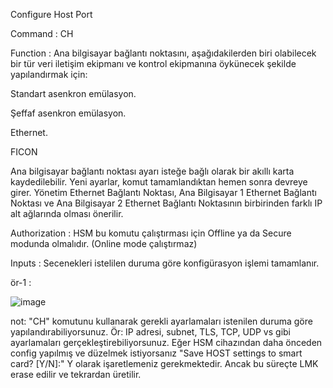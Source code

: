 
Configure Host Port

Command : CH

Function : Ana bilgisayar bağlantı noktasını, aşağıdakilerden biri olabilecek bir tür veri iletişim ekipmanı ve kontrol ekipmanına öykünecek şekilde yapılandırmak için:

Standart asenkron emülasyon.

Şeffaf asenkron emülasyon.

Ethernet.

FICON

Ana bilgisayar bağlantı noktası ayarı isteğe bağlı olarak bir akıllı karta kaydedilebilir. Yeni ayarlar, komut tamamlandıktan hemen sonra devreye girer. Yönetim Ethernet Bağlantı Noktası, Ana Bilgisayar 1 Ethernet Bağlantı Noktası ve Ana Bilgisayar 2 Ethernet Bağlantı Noktasının birbirinden farklı IP alt ağlarında olması önerilir.


Authorization : HSM bu komutu çalıştırması için Offline ya da Secure modunda olmalıdır. (Online mode çalıştırmaz)


Inputs : Secenekleri istelilen duruma göre konfigürasyon işlemi tamamlanır.


ör-1 : 

![image](https://user-images.githubusercontent.com/77227227/195867664-6b708748-9d36-442f-9790-e6d077a34d6d.png)

not: "CH" komutunu kullanarak gerekli ayarlamaları istenilen duruma göre yapılandırabiliyorsunuz. Ör: IP adresi, subnet, TLS, TCP, UDP vs gibi ayarlamaları gerçekleştirebiliyorsunuz. Eğer HSM cihazından daha önceden config yapılmış ve düzelmek istiyorsanız  "Save HOST settings to smart card? [Y/N]:" Y olarak işaretlemeniz gerekmektedir. Ancak bu süreçte LMK erase edilir ve tekrardan üretilir.


 
